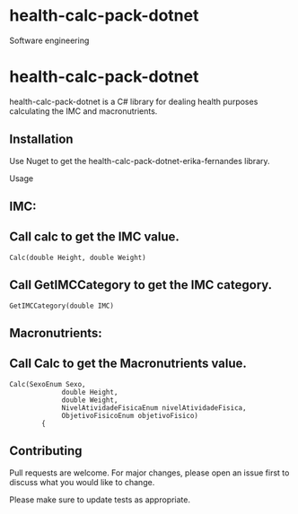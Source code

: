 # health-calc-pack-dotnet
Software engineering

# health-calc-pack-dotnet

health-calc-pack-dotnet is a C# library for dealing health purposes calculating the IMC and macronutrients.

## Installation

Use Nuget to get the health-calc-pack-dotnet-erika-fernandes library.



 Usage

 ## IMC: 

 ## Call calc to get the IMC value.
```
Calc(double Height, double Weight)
```
 

 ## Call GetIMCCategory to get the IMC category.  
```
GetIMCCategory(double IMC)
```
 

 ## Macronutrients:

 ## Call Calc to get the Macronutrients value.

```
Calc(SexoEnum Sexo,
             double Height,
             double Weight,
             NivelAtividadeFisicaEnum nivelAtividadeFisica,
             ObjetivoFisicoEnum objetivoFisico)
        {
```



## Contributing

Pull requests are welcome. For major changes, please open an issue first
to discuss what you would like to change.

Please make sure to update tests as appropriate.
